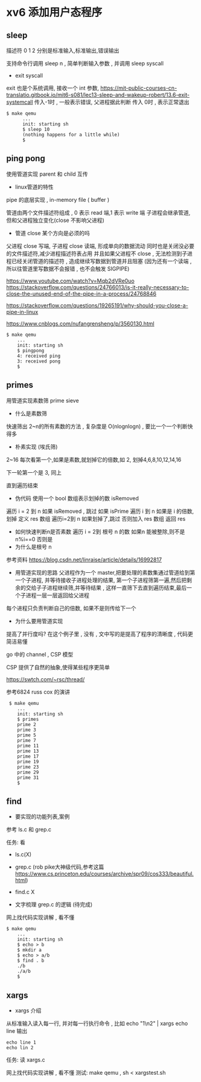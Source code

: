 # xv6 添加用户态程序


## sleep

描述符 0 1 2 分别是标准输入,标准输出,错误输出

支持命令行调用 sleep n , 简单判断输入参数 , 并调用 sleep syscall

- exit syscall

exit 也是个系统调用, 接收一个 int 参数,
https://mit-public-courses-cn-translatio.gitbook.io/mit6-s081/lec13-sleep-and-wakeup-robert/13.6-exit-systemcall
传入-1时 , 一般表示错误, 父进程据此判断
传入 0时 , 表示正常退出

```
$ make qemu
      ...
      init: starting sh
      $ sleep 10
      (nothing happens for a little while)
      $
```

## ping pong

使用管道实现 parent 和 child 互传

- linux管道的特性

pipe 的底层实现 , in-memory file ( buffer )

管道由两个文件描述符组成 , 0 表示 read 端,1 表示 write 端
子进程会继承管道, 但和父进程独立变化(close 不影响父进程)

- 管道 close 某个方向是必须的吗

父进程 close 写端, 子进程 close 读端, 形成单向的数据流动
同时也是关闭没必要的文件描述符,减少进程描述符表占用
并且如果父进程不 close , 无法检测到子进程已经关闭管道的描述符 , 造成继续写数据到管道并且阻塞 (因为还有一个读端 , 所以往管道里写数据不会报错 , 也不会触发 SIGPIPE)

https://www.youtube.com/watch?v=Mqb2dVRe0uo
https://stackoverflow.com/questions/24766013/is-it-really-necessary-to-close-the-unused-end-of-the-pipe-in-a-process/24768846

https://stackoverflow.com/questions/19265191/why-should-you-close-a-pipe-in-linux

https://www.cnblogs.com/nufangrensheng/p/3560130.html

```
$ make qemu
    ...
    init: starting sh
    $ pingpong
    4: received ping
    3: received pong
    $
```


## primes

用管道实现素数筛 prime sieve

- 什么是素数筛

快速筛出 2~n的所有素数的方法 , 复杂度是 O(nlognlogn) , 要比一个一个判断快得多

- 朴素实现 (埃氏筛)

2~16
每次看第一个,如果是素数,就划掉它的倍数,如 2, 划掉4,6,8,10,12,14,16

下一轮第一个是 3, 同上 

直到遍历结束


- 伪代码
使用一个 bool 数组表示划掉的数  isRemoved
  
遍历 i =  2 到 n
    如果 isRemoved , 跳过
    如果 isPrime
        遍历 i 到 n
            如果是 i 的倍数,划掉
定义 res 数组
 遍历i=2到 n
    如果划掉了,跳过
    否则加入 res 数组
返回 res
    
- 如何快速判断n是否素数
遍历 i = 2到 根号 n 的数
  如果n 能被整除,则不是  n%i==0
  否则是
- 为什么是根号 n  

    
参考资料 https://blog.csdn.net/linraise/article/details/16992817

- 用管道实现的思路
父进程作为一个 master,把要处理的素数集通过管道给到第一个子进程, 并等待接收子进程处理的结果,
第一个子进程筛第一遍,然后把剩余的交给子子进程继续筛,并等待结果 , 这样一直筛下去直到遍历结束,最后一个子进程一层一层返回给父进程
  
每个进程只负责判断自己的倍数, 如果不是则传给下一个


- 为什么要用管道实现

提高了并行度吗? 在这个例子里 , 没有 , 文中写的是提高了程序的清晰度 , 代码更简洁易懂

go 中的 channel , CSP 模型

CSP 提供了自然的抽象,使得某些程序更简单

https://swtch.com/~rsc/thread/

参考6824 russ cox 的演讲

```
 $ make qemu
    ...
    init: starting sh
    $ primes
    prime 2
    prime 3
    prime 5
    prime 7
    prime 11
    prime 13
    prime 17
    prime 19
    prime 23
    prime 29
    prime 31
    $
```

## find

- 要实现的功能列表,案例

参考 ls.c 和 grep.c

任务: 看
- ls.c(X) 
- grep.c (rob pike大神级代码,参考这篇 https://www.cs.princeton.edu/courses/archive/spr09/cos333/beautiful.html)
- find.c X

- 文字梳理 grep.c 的逻辑 (待完成)

网上找代码实现讲解 , 看不懂

```
$ make qemu
    ...
    init: starting sh
    $ echo > b
    $ mkdir a
    $ echo > a/b
    $ find . b
    ./b
    ./a/b
    $ 
```

## xargs

- xargs 介绍

从标准输入读入每一行, 并对每一行执行命令 , 比如
echo "1\n2" | xargs echo line
输出
```
echo line 1
echo lin 2
```

任务: 读 xargs.c

网上找代码实现讲解 , 看不懂
测试: make qemu , sh < xargstest.sh
